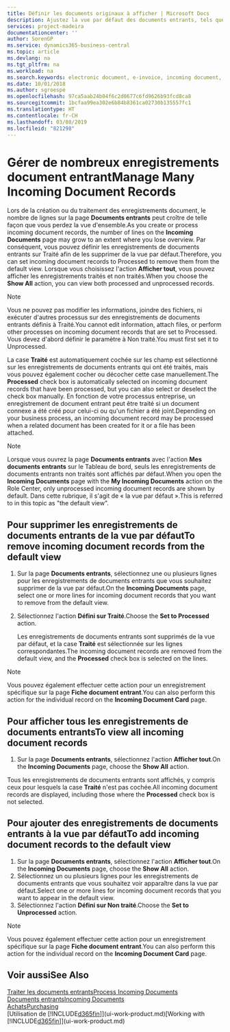 ```yaml
---
title: Définir les documents originaux à afficher | Microsoft Docs
description: Ajustez la vue par défaut des documents entrants, tels que des factures électroniques, afin d'améliorer votre vue d'ensemble des enregistrements traités et non-traités.
services: project-madeira
documentationcenter: ''
author: SorenGP
ms.service: dynamics365-business-central
ms.topic: article
ms.devlang: na
ms.tgt_pltfrm: na
ms.workload: na
ms.search.keywords: electronic document, e-invoice, incoming document, OCR, ecommerce, document exchange, import invoice
ms.date: 10/01/2018
ms.author: sgroespe
ms.openlocfilehash: 97ca5aab24b04f6c2d0677c6fd9626b93fcd8ca8
ms.sourcegitcommit: 1bcfaa99ea302e6b84b8361ca02730b135557fc1
ms.translationtype: HT
ms.contentlocale: fr-CH
ms.lasthandoff: 03/08/2019
ms.locfileid: "821298"
---
```

# <a name="manage-many-incoming-document-records"></a><span data-ttu-id="d6505-103">Gérer de nombreux enregistrements document entrant</span><span class="sxs-lookup"><span data-stu-id="d6505-103">Manage Many Incoming Document Records</span></span>
<span data-ttu-id="d6505-104">Lors de la création ou du traitement des enregistrements document, le nombre de lignes sur la page **Documents entrants** peut croître de telle façon que vous perdez la vue d'ensemble.</span><span class="sxs-lookup"><span data-stu-id="d6505-104">As you create or process incoming document records, the number of lines on the **Incoming Documents** page may grow to an extent where you lose overview.</span></span> <span data-ttu-id="d6505-105">Par conséquent, vous pouvez définir les enregistrements de documents entrants sur Traité afin de les supprimer de la vue par défaut.</span><span class="sxs-lookup"><span data-stu-id="d6505-105">Therefore, you can set incoming document records to Processed to remove them from the default view.</span></span> <span data-ttu-id="d6505-106">Lorsque vous choisissez l'action **Afficher tout**, vous pouvez afficher les enregistrements traités et non traités.</span><span class="sxs-lookup"><span data-stu-id="d6505-106">When you choose the **Show All** action, you can view both processed and unprocessed records.</span></span>

> [!NOTE]  
>   <span data-ttu-id="d6505-107">Vous ne pouvez pas modifier les informations, joindre des fichiers, ni exécuter d'autres processus sur des enregistrements de documents entrants définis à Traité.</span><span class="sxs-lookup"><span data-stu-id="d6505-107">You cannot edit information, attach files, or perform other processes on incoming document records that are set to Processed.</span></span> <span data-ttu-id="d6505-108">Vous devez d'abord définir le paramètre à Non traité.</span><span class="sxs-lookup"><span data-stu-id="d6505-108">You must first set it to Unprocessed.</span></span>

<span data-ttu-id="d6505-109">La case **Traité** est automatiquement cochée sur les champ est sélectionné sur les enregistrements de documents entrants qui ont été traités, mais vous pouvez également cocher ou décocher cette case manuellement.</span><span class="sxs-lookup"><span data-stu-id="d6505-109">The **Processed** check box is automatically selected on incoming document records that have been processed, but you can also select or deselect the check box manually.</span></span> <span data-ttu-id="d6505-110">En fonction de votre processus entreprise, un enregistrement de document entrant peut être traité si un document connexe a été créé pour celui-ci ou qu'un fichier a été joint.</span><span class="sxs-lookup"><span data-stu-id="d6505-110">Depending on your business process, an incoming document record may be processed when a related document has been created for it or a file has been attached.</span></span>

> [!NOTE]  
>   <span data-ttu-id="d6505-111">Lorsque vous ouvrez la page **Documents entrants** avec l'action **Mes documents entrants** sur le Tableau de bord, seuls les enregistrements de documents entrants non traités sont affichés par défaut.</span><span class="sxs-lookup"><span data-stu-id="d6505-111">When you open the **Incoming Documents** page with the **My Incoming Documents** action on the Role Center, only unprocessed incoming document records are shown by default.</span></span> <span data-ttu-id="d6505-112">Dans cette rubrique, il s'agit de « la vue par défaut ».</span><span class="sxs-lookup"><span data-stu-id="d6505-112">This is referred to in this topic as "the default view".</span></span>

## <a name="to-remove-incoming-document-records-from-the-default-view"></a><span data-ttu-id="d6505-113">Pour supprimer les enregistrements de documents entrants de la vue par défaut</span><span class="sxs-lookup"><span data-stu-id="d6505-113">To remove incoming document records from the default view</span></span>
1. <span data-ttu-id="d6505-114">Sur la page **Documents entrants**, sélectionnez une ou plusieurs lignes pour les enregistrements de documents entrants que vous souhaitez supprimer de la vue par défaut.</span><span class="sxs-lookup"><span data-stu-id="d6505-114">On the **Incoming Documents** page, select one or more lines for incoming document records that you want to remove from the default view.</span></span>
2. <span data-ttu-id="d6505-115">Sélectionnez l'action **Défini sur Traité**.</span><span class="sxs-lookup"><span data-stu-id="d6505-115">Choose the **Set to Processed** action.</span></span>

    <span data-ttu-id="d6505-116">Les enregistrements de documents entrants sont supprimés de la vue par défaut, et la case **Traité** est sélectionnée sur les lignes correspondantes.</span><span class="sxs-lookup"><span data-stu-id="d6505-116">The incoming document records are removed from the default view, and the **Processed** check box is selected on the lines.</span></span>

> [!NOTE]  
>   <span data-ttu-id="d6505-117">Vous pouvez également effectuer cette action pour un enregistrement spécifique sur la page **Fiche document entrant**.</span><span class="sxs-lookup"><span data-stu-id="d6505-117">You can also perform this action for the individual record on the **Incoming Document Card** page.</span></span>

## <a name="to-view-all-incoming-document-records"></a><span data-ttu-id="d6505-118">Pour afficher tous les enregistrements de documents entrants</span><span class="sxs-lookup"><span data-stu-id="d6505-118">To view all incoming document records</span></span>
1. <span data-ttu-id="d6505-119">Sur la page **Documents entrants**, sélectionnez l'action **Afficher tout**.</span><span class="sxs-lookup"><span data-stu-id="d6505-119">On the **Incoming Documents** page, choose the **Show All** action.</span></span>

<span data-ttu-id="d6505-120">Tous les enregistrements de documents entrants sont affichés, y compris ceux pour lesquels la case **Traité** n'est pas cochée.</span><span class="sxs-lookup"><span data-stu-id="d6505-120">All incoming document records are displayed, including those where the **Processed** check box is not selected.</span></span>

## <a name="to-add-incoming-document-records-to-the-default-view"></a><span data-ttu-id="d6505-121">Pour ajouter des enregistrements de documents entrants à la vue par défaut</span><span class="sxs-lookup"><span data-stu-id="d6505-121">To add incoming document records to the default view</span></span>
1. <span data-ttu-id="d6505-122">Sur la page **Documents entrants**, sélectionnez l'action **Afficher tout**.</span><span class="sxs-lookup"><span data-stu-id="d6505-122">On the **Incoming Documents** page, choose the **Show All** action.</span></span>
2. <span data-ttu-id="d6505-123">Sélectionnez un ou plusieurs lignes pour les enregistrements de documents entrants que vous souhaitez voir apparaître dans la vue par défaut.</span><span class="sxs-lookup"><span data-stu-id="d6505-123">Select one or more lines for incoming document records that you want to appear in the default view.</span></span>
3. <span data-ttu-id="d6505-124">Sélectionnez l'action **Défini sur Non traité**.</span><span class="sxs-lookup"><span data-stu-id="d6505-124">Choose the **Set to Unprocessed** action.</span></span>  

> [!NOTE]  
>   <span data-ttu-id="d6505-125">Vous pouvez également effectuer cette action pour un enregistrement spécifique sur la page **Fiche document entrant**.</span><span class="sxs-lookup"><span data-stu-id="d6505-125">You can also perform this action for the individual record on the **Incoming Document Card** page.</span></span>

## <a name="see-also"></a><span data-ttu-id="d6505-126">Voir aussi</span><span class="sxs-lookup"><span data-stu-id="d6505-126">See Also</span></span>
[<span data-ttu-id="d6505-127">Traiter les documents entrants</span><span class="sxs-lookup"><span data-stu-id="d6505-127">Process Incoming Documents</span></span>](across-process-income-documents.md)  
[<span data-ttu-id="d6505-128">Documents entrants</span><span class="sxs-lookup"><span data-stu-id="d6505-128">Incoming Documents</span></span>](across-income-documents.md)  
[<span data-ttu-id="d6505-129">Achats</span><span class="sxs-lookup"><span data-stu-id="d6505-129">Purchasing</span></span>](purchasing-manage-purchasing.md)  
<span data-ttu-id="d6505-130">[Utilisation de [!INCLUDE[d365fin](includes/d365fin_md.md)]](ui-work-product.md)</span><span class="sxs-lookup"><span data-stu-id="d6505-130">[Working with [!INCLUDE[d365fin](includes/d365fin_md.md)]](ui-work-product.md)</span></span>
